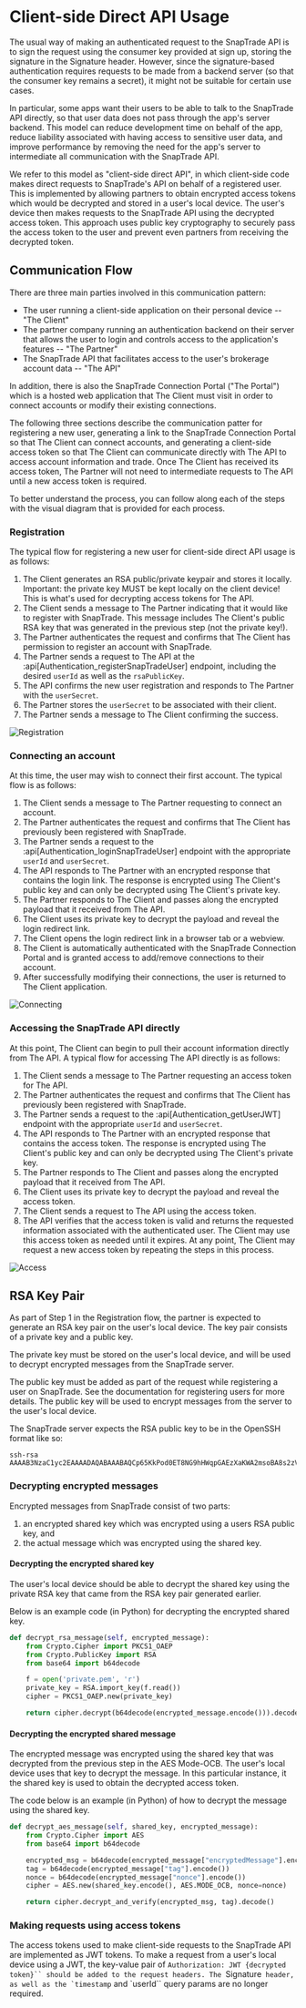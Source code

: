 # Client-side Direct API Usage

The usual way of making an authenticated request to the SnapTrade API is to sign the request using the consumer key provided at sign up, storing the signature in the Signature header. However, since the signature-based authentication requires requests to be made from a backend server (so that the consumer key remains a secret), it might not be suitable for certain use cases.

In particular, some apps want their users to be able to talk to the SnapTrade API directly, so that user data does not pass through the app's server backend. This model can reduce development time on behalf of the app, reduce liability associated with having access to sensitive user data, and improve performance by removing the need for the app's server to intermediate all communication with the SnapTrade API.

We refer to this model as "client-side direct API", in which client-side code makes direct requests to SnapTrade's API on behalf of a registered user. This is implemented by allowing partners to obtain encrypted access tokens which would be decrypted and stored in a user's local device. The user's device then makes requests to the SnapTrade API using the decrypted access token. This approach uses public key cryptography to securely pass the access token to the user and prevent even partners from receiving the decrypted token.

## Communication Flow

There are three main parties involved in this communication pattern:

- The user running a client-side application on their personal device -- "The Client"
- The partner company running an authentication backend on their server that allows the user to login and controls access to the application's features -- "The Partner"
- The SnapTrade API that facilitates access to the user's brokerage account data -- "The API"

In addition, there is also the SnapTrade Connection Portal ("The Portal") which is a hosted web application that The Client must visit in order to connect accounts or modify their existing connections.

The following three sections describe the communication patter for registering a new user, generating a link to the SnapTrade Connection Portal so that The Client can connect accounts, and generating a client-side access token so that The Client can communicate directly with The API to access account information and trade. Once The Client has received its access token, The Partner will not need to intermediate requests to The API until a new access token is required.

To better understand the process, you can follow along each of the steps with the visual diagram that is provided for each process.

### Registration

The typical flow for registering a new user for client-side direct API usage is as follows:

1. The Client generates an RSA public/private keypair and stores it locally. Important: the private key MUST be kept locally on the client device! This is what's used for decrypting access tokens for The API.
1. The Client sends a message to The Partner indicating that it would like to register with SnapTrade. This message includes The Client's public RSA key that was generated in the previous step (not the private key!).
1. The Partner authenticates the request and confirms that The Client has permission to register an account with SnapTrade.
1. The Partner sends a request to The API at the :api[Authentication_registerSnapTradeUser] endpoint, including the desired `userId` as well as the `rsaPublicKey`.
1. The API confirms the new user registration and responds to The Partner with the `userSecret`.
1. The Partner stores the `userSecret` to be associated with their client.
1. The Partner sends a message to The Client confirming the success.

![Registration](./assets/Registration.png)

### Connecting an account

At this time, the user may wish to connect their first account. The typical flow is as follows:

1. The Client sends a message to The Partner requesting to connect an account.
1. The Partner authenticates the request and confirms that The Client has previously been registered with SnapTrade.
1. The Partner sends a request to the :api[Authentication_loginSnapTradeUser] endpoint with the appropriate `userId` and `userSecret`.
1. The API responds to The Partner with an encrypted response that contains the login link. The response is encrypted using The Client's public key and can only be decrypted using The Client's private key.
1. The Partner responds to The Client and passes along the encrypted payload that it received from The API.
1. The Client uses its private key to decrypt the payload and reveal the login redirect link.
1. The Client opens the login redirect link in a browser tab or a webview.
1. The Client is automatically authenticated with the SnapTrade Connection Portal and is granted access to add/remove connections to their account.
1. After successfully modifying their connections, the user is returned to The Client application.

![Connecting](./assets/Connecting.png)

### Accessing the SnapTrade API directly

At this point, The Client can begin to pull their account information directly from The API. A typical flow for accessing The API directly is as follows:

1. The Client sends a message to The Partner requesting an access token for The API.
1. The Partner authenticates the request and confirms that The Client has previously been registered with SnapTrade.
1. The Partner sends a request to the :api[Authentication_getUserJWT] endpoint with the appropriate `userId` and `userSecret`.
1. The API responds to The Partner with an encrypted response that contains the access token. The response is encrypted using The Client's public key and can only be decrypted using The Client's private key.
1. The Partner responds to The Client and passes along the encrypted payload that it received from The API.
1. The Client uses its private key to decrypt the payload and reveal the access token.
1. The Client sends a request to The API using the access token.
1. The API verifies that the access token is valid and returns the requested information associated with the authenticated user. The Client may use this access token as needed until it expires. At any point, The Client may request a new access token by repeating the steps in this process.

![Access](./assets/Access.png)


## RSA Key Pair
As part of Step 1 in the Registration flow, the partner is expected to generate an RSA key pair on the user's local device. The key pair consists of a private key and a public key.

The private key must be stored on the user's local device, and will be used to decrypt encrypted messages from the SnapTrade server.

The public key must be added as part of the request while registering a user on SnapTrade. See the documentation for registering users for more details. The public key will be used to encrypt messages from the server to the user's local device.

The SnapTrade server expects the RSA public key to be in the OpenSSH format like so:

```
ssh-rsa AAAAB3NzaC1yc2EAAAADAQABAAABAQCp65KkPod0ET8NG9hHWqpGAEzXaKWA2msoBA8s2zVjjLbjdYb8ZMVFuwpK3iaStz2knZBxfqaySAAV4TCMBt2uG335PeQ268tGaySWTgvYdU15xVfwwY+gPVg3SgrjeyyVYakvUjiVThfStbRhKjNGVPG5JFsQB+TwqhLl8sPvfMj39PHDxV7wllHx2L4JPWO9vIaSU/LHUC9RlDtyyzoCLBLvcljyAQejMOZ942mKOcCz7S5KPAaxLR1lUWOJ6b/IdEjLxxgrhw4lXWhhnOMlTvqx5mQ4/JaBnKlWt8nsdawZ2uEkRWcRsYf2QViPv9FkL9R54BmuqU3fz2+52VsB
```

### Decrypting encrypted messages

Encrypted messages from SnapTrade consist of two parts:

1. an encrypted shared key which was encrypted using a users RSA public key, and
1. the actual message which was encrypted using the shared key.


#### Decrypting the encrypted shared key
The user's local device should be able to decrypt the shared key using the private RSA key that came from the RSA key pair generated earlier.

Below is an example code (in Python) for decrypting the encrypted shared key.

```python
def decrypt_rsa_message(self, encrypted_message):
    from Crypto.Cipher import PKCS1_OAEP
    from Crypto.PublicKey import RSA
    from base64 import b64decode

    f = open('private.pem', 'r')
    private_key = RSA.import_key(f.read())
    cipher = PKCS1_OAEP.new(private_key)

    return cipher.decrypt(b64decode(encrypted_message.encode())).decode()
```

#### Decrypting the encrypted shared message
The encrypted message was encrypted using the shared key that was decrypted from the previous step in the AES Mode-OCB. The user's local device uses that key to decrypt the message. In this particular instance, it the shared key is used to obtain the decrypted access token.

The code below is an example (in Python) of how to decrypt the message using the shared key.

```python
def decrypt_aes_message(self, shared_key, encrypted_message):
    from Crypto.Cipher import AES
    from base64 import b64decode

    encrypted_msg = b64decode(encrypted_message["encryptedMessage"].encode())
    tag = b64decode(encrypted_message["tag"].encode())
    nonce = b64decode(encrypted_message["nonce"].encode())
    cipher = AES.new(shared_key.encode(), AES.MODE_OCB, nonce=nonce)

    return cipher.decrypt_and_verify(encrypted_msg, tag).decode()
```

### Making requests using access tokens

The access tokens used to make client-side requests to the SnapTrade API are
implemented as JWT tokens. To make a request from a user's local device using a
JWT, the key-value pair of `Authorization: JWT {decrypted token}`` should be added
to the request headers. The `Signature`` header, as well as the `timestamp`` and
`userId`` query params are no longer required.